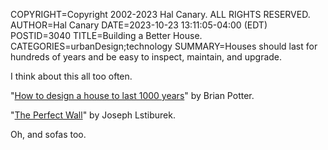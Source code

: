 COPYRIGHT=Copyright 2002-2023 Hal Canary. ALL RIGHTS RESERVED.
AUTHOR=Hal Canary
DATE=2023-10-23 13:11:05-04:00 (EDT)
POSTID=3040
TITLE=Building a Better House.
CATEGORIES=urbanDesign;technology
SUMMARY=Houses should last for hundreds of years and be easy to inspect, maintain, and upgrade.

I think about this all too often.

"[How to design a house to last 1000 years](https://www.construction-physics.com/p/how-to-design-a-house-to-last-1000)" by Brian Potter.

"[The Perfect Wall](https://buildingscience.com/documents/insights/bsi-001-the-perfect-wall)" by Joseph Lstiburek.

Oh, and sofas too.
